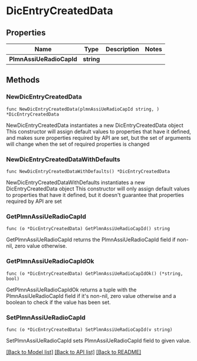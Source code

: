 # DicEntryCreatedData

## Properties

Name | Type | Description | Notes
------------ | ------------- | ------------- | -------------
**PlmnAssiUeRadioCapId** | **string** |  | 

## Methods

### NewDicEntryCreatedData

`func NewDicEntryCreatedData(plmnAssiUeRadioCapId string, ) *DicEntryCreatedData`

NewDicEntryCreatedData instantiates a new DicEntryCreatedData object
This constructor will assign default values to properties that have it defined,
and makes sure properties required by API are set, but the set of arguments
will change when the set of required properties is changed

### NewDicEntryCreatedDataWithDefaults

`func NewDicEntryCreatedDataWithDefaults() *DicEntryCreatedData`

NewDicEntryCreatedDataWithDefaults instantiates a new DicEntryCreatedData object
This constructor will only assign default values to properties that have it defined,
but it doesn't guarantee that properties required by API are set

### GetPlmnAssiUeRadioCapId

`func (o *DicEntryCreatedData) GetPlmnAssiUeRadioCapId() string`

GetPlmnAssiUeRadioCapId returns the PlmnAssiUeRadioCapId field if non-nil, zero value otherwise.

### GetPlmnAssiUeRadioCapIdOk

`func (o *DicEntryCreatedData) GetPlmnAssiUeRadioCapIdOk() (*string, bool)`

GetPlmnAssiUeRadioCapIdOk returns a tuple with the PlmnAssiUeRadioCapId field if it's non-nil, zero value otherwise
and a boolean to check if the value has been set.

### SetPlmnAssiUeRadioCapId

`func (o *DicEntryCreatedData) SetPlmnAssiUeRadioCapId(v string)`

SetPlmnAssiUeRadioCapId sets PlmnAssiUeRadioCapId field to given value.



[[Back to Model list]](../README.md#documentation-for-models) [[Back to API list]](../README.md#documentation-for-api-endpoints) [[Back to README]](../README.md)


